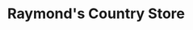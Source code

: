 ---
title: "Raymond's Country Store"
url: /northern-piscataquis-county/raymonds-country-store/
shop: Allgemein
---